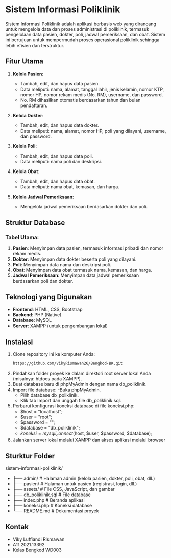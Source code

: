 # Sistem Informasi Poliklinik

Sistem Informasi Poliklinik adalah aplikasi berbasis web yang dirancang untuk mengelola data dan proses administrasi di poliklinik, termasuk pengelolaan data pasien, dokter, poli, jadwal pemeriksaan, dan obat. Sistem ini bertujuan untuk mempermudah proses operasional poliklinik sehingga lebih efisien dan terstruktur.

## Fitur Utama
1. **Kelola Pasien**:
   - Tambah, edit, dan hapus data pasien.
   - Data meliputi: nama, alamat, tanggal lahir, jenis kelamin, nomor KTP, nomor HP, nomor rekam medis (No. RM), username, dan password.
   - No. RM dihasilkan otomatis berdasarkan tahun dan bulan pendaftaran.

2. **Kelola Dokter**:
   - Tambah, edit, dan hapus data dokter.
   - Data meliputi: nama, alamat, nomor HP, poli yang dilayani, username, dan password.

3. **Kelola Poli**:
   - Tambah, edit, dan hapus data poli.
   - Data meliputi: nama poli dan deskripsi.

4. **Kelola Obat**:
   - Tambah, edit, dan hapus data obat.
   - Data meliputi: nama obat, kemasan, dan harga.

5. **Kelola Jadwal Pemeriksaan**:
   - Mengelola jadwal pemeriksaan berdasarkan dokter dan poli.

## Struktur Database
### Tabel Utama:
1. **Pasien**: Menyimpan data pasien, termasuk informasi pribadi dan nomor rekam medis.
2. **Dokter**: Menyimpan data dokter beserta poli yang dilayani.
3. **Poli**: Menyimpan data nama dan deskripsi poli.
4. **Obat**: Menyimpan data obat termasuk nama, kemasan, dan harga.
5. **Jadwal Pemeriksaan**: Menyimpan data jadwal pemeriksaan berdasarkan poli dan dokter.

## Teknologi yang Digunakan
- **Frontend**: HTML, CSS, Bootstrap
- **Backend**: PHP (Native)
- **Database**: MySQL
- **Server**: XAMPP (untuk pengembangan lokal)

## Instalasi
1. Clone repository ini ke komputer Anda:
   ```bash
   https://github.com/VikyRismawan26/Bengkod-BK.git
2. Pindahkan folder proyek ke dalam direktori root server lokal Anda (misalnya: htdocs pada XAMPP).
3. Buat database baru di phpMyAdmin dengan nama db_poliklinik.
4. Import file database:
   -Buka phpMyAdmin.
   - Pilih database db_poliklinik.
   - Klik tab Import dan unggah file db_poliklinik.sql.
5. Perbarui konfigurasi koneksi database di file koneksi.php:
   - $host = "localhost";
   - $user = "root";
   - $password = "";
   - $database = "db_poliklinik";
   - $koneksi = mysqli_connect($host, $user, $password, $database);
6. Jalankan server lokal melalui XAMPP dan akses aplikasi melalui browser

## Sturktur Folder
sistem-informasi-poliklinik/
- ├── admin/                 # Halaman admin (kelola pasien, dokter, poli, obat, dll.)
- ├── pasien/                # Halaman untuk pasien (registrasi, login, dll.)
- ├── assets/                # File CSS, JavaScript, dan gambar
- ├── db_poliklinik.sql      # File database
- ├── index.php              # Beranda aplikasi
- ├── koneksi.php            # Koneksi database
- └── README.md              # Dokumentasi proyek

## Kontak
- Viky Luffiandi Rismawan
- A11.2021.13392
- Kelas Bengkod WD003
